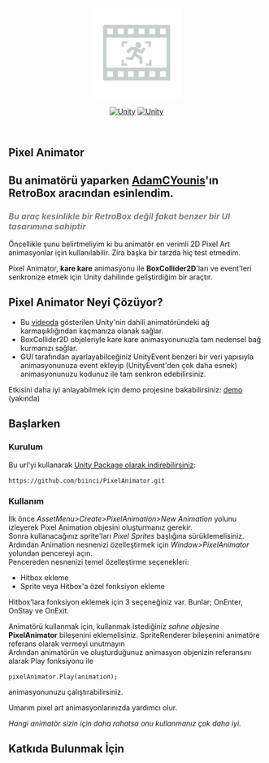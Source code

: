 <br/>
<p align="center">
  <a href="https://github.com/biinci/PixelAnimator">
    <picture>
      <img width="180" alt="Pixel Animator logo" src="https://raw.githubusercontent.com/biinci/PixelAnimator/refs/heads/main/Github%20Resources/PixelAnimatorIcon.png?token=GHSAT0AAAAAAC7JURKOE52FWTIPPXBLKI3WZ5XQVDA">
    </picture>
  </a>
</p>
<p align="center">
  <a href="https://unity.com/releases/editor/whats-new/2023.2.20#installs"><img src="https://img.shields.io/badge/Unity-2023.2.7f1-blue?logo=unity" alt="Unity"></a>
  <a href="https://unity.com/releases/editor/archive"><img src="https://img.shields.io/badge/Unity-6000.0.23f1%2b-blue?logo=unity" alt="Unity"></a>

</p>
<br/>




Pixel Animator
------------------

## Bu animatörü yaparken [AdamCYounis](https://www.youtube.com/@AdamCYounis)'ın **RetroBox** aracından esinlendim.
<style> .soluk { color: gray; } </style>  
<h3 class="soluk"><em>Bu araç kesinlikle bir RetroBox değil fakat benzer bir UI tasarımına sahiptir</em></h3>





Öncellikle şunu belirtmeliyim ki bu animatör en verimli 2D Pixel Art animasyonlar için kullanılabilir. Zira başka bir tarzda hiç test etmedim.

Pixel Animator, **kare kare** animasyonu ile **BoxCollider2D**'ları ve event'leri senkronize etmek için Unity dahilinde geliştirdiğim bir araçtır.



## **Pixel Animator Neyi Çözüyor?**


* Bu [videoda](https://www.youtube.com/watch?v=nBkiSJ5z-hE) gösterilen Unity'nin dahili animatöründeki ağ karmaşıklığından kaçmanıza olanak sağlar.
* BoxCollider2D objeleriyle kare kare animasyonunuzla tam nedensel bağ kurmanızı sağlar.
* GUI tarafından ayarlayabilceğiniz UnityEvent benzeri bir veri yapısıyla animasyonunuza event ekleyip (UnityEvent'den çok daha esnek) animasyonunuzu kodunuz ile tam senkron edebilirsiniz.

Etkisini daha iyi anlayabilmek için demo projesine bakabilirsiniz:
[demo]() (yakında)


## **Başlarken**



### **Kurulum**
Bu url'yi kullanarak [Unity Package olarak indirebilirsiniz](https://docs.unity3d.com/Manual/upm-ui-giturl.html):
```
https://github.com/biinci/PixelAnimator.git
```

### **Kullanım**
İlk önce *AssetMenu>Create>PixelAnimation>New Animation* yolunu izleyerek Pixel Animation objesini oluşturmanız gerekir.  
Sonra kullanacağınız sprite'ları *Pixel Sprites* başlığına sürüklemelisiniz.  
Ardından Animation nesnenizi özelleştirmek için *Window>PixelAnimator* yolundan pencereyi açın.  
Pencereden nesnenizi temel özelleştirme seçenekleri:
* Hitbox ekleme
* Sprite veya Hitbox'a özel fonksiyon ekleme

Hitbox'lara fonksiyon eklemek için 3 seçeneğiniz var. Bunlar; OnEnter, OnStay ve OnExit.

Animatörü kullanmak için, kullanmak istediğiniz *sahne objesine* **PixelAnimator** bileşenini eklemelisiniz.
SpriteRenderer bileşenini animatöre referans olarak vermeyi unutmayın  
Ardından animatörün ve oluşturduğunuz animasyon objenizin referansını alarak Play fonksiyonu ile
```
pixelAnimator.Play(animation);
```
animasyonunuzu çalıştırabilirsiniz.

[//]: # (![]&#40;https://github.com/biinci/PixelAnimator/blob/main/GIFs/Add_Animator_Component.gif&#41;)


Umarım pixel art animasyonlarınızda yardımcı olur.


*Hangi animatör sizin için daha rahatsa onu kullanmanız çok daha iyi.*


Katkıda Bulunmak İçin
------------------
